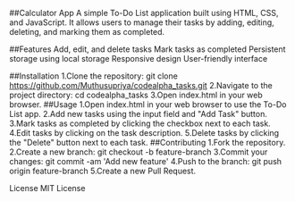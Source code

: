 ##Calculator App
A simple To-Do List application built using HTML, CSS, and JavaScript. It allows users to manage their tasks by adding, editing, deleting, and marking them as completed.

##Features
Add, edit, and delete tasks
Mark tasks as completed
Persistent storage using local storage
Responsive design
User-friendly interface

##Installation
1.Clone the repository:
   git clone https://github.com/Muthusupriya/codealpha_tasks.git
2.Navigate to the project directory:
   cd codealpha_tasks
3.Open index.html in your web browser.
##Usage
  1.Open index.html in your web browser to use the To-Do List app.
  2.Add new tasks using the input field and "Add Task" button.
  3.Mark tasks as completed by clicking the checkbox next to each task.
  4.Edit tasks by clicking on the task description.
  5.Delete tasks by clicking the "Delete" button next to each task.
##Contributing
  1.Fork the repository.
  2.Create a new branch:
     git checkout -b feature-branch
  3.Commit your changes:
     git commit -am 'Add new feature'
  4.Push to the branch:
     git push origin feature-branch
  5.Create a new Pull Request.

License
MIT License

